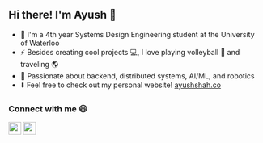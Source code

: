 ## Hi there! I'm Ayush 👋 
- 🏫 I'm a 4th year Systems Design Engineering student at the University of Waterloo
- ⚡ Besides creating cool projects 💻, I love playing volleyball 🏐 and traveling 🌎
- 🌱 Passionate about backend, distributed systems, AI/ML, and robotics
- ⬇️ Feel free to check out my personal website! [ayushshah.co](https://www.ayushshah.co/)

### Connect with me 😄
[<img src="https://img.shields.io/badge/LinkedIn-2867B2?style=flat-square&logo=linkedin&labelColor=2867B2" height="25" />](https://www.linkedin.com/in/shah-ayush/) [<img src="https://img.shields.io/badge/Email-BB001B?style=flat-square&logo=gmail&labelColor=BB001B&logoColor=white" height="25" />](mailto:ayush.shah@uwaterloo.ca) 
